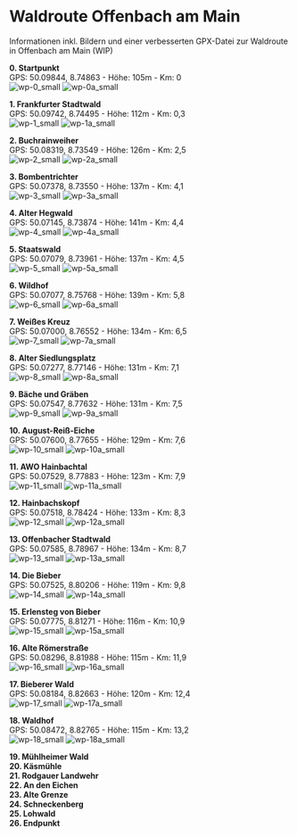 # Waldroute Offenbach am Main
Informationen inkl. Bildern und einer verbesserten GPX-Datei zur Waldroute in Offenbach am Main (WIP)

<b>0. Startpunkt</b><br>
GPS: 50.09844, 8.74863 - Höhe: 105m - Km: 0<br>
![wp-0_small](https://github.com/user-attachments/assets/e469e7a5-4086-49a1-816d-7cfa676c700e)
![wp-0a_small](https://github.com/user-attachments/assets/0258d4ee-c3b5-481b-a24c-fe38d0fa40f3)


<b>1. Frankfurter Stadtwald</b><br>
GPS: 50.09742, 8.74495 - Höhe: 112m - Km: 0,3<br>
![wp-1_small](https://github.com/user-attachments/assets/0ad56c83-67d0-4dc3-9770-a3127a9efe99)
![wp-1a_small](https://github.com/user-attachments/assets/dcb59f0f-7be9-401f-a9b8-4a64e2ce0875)


<b>2. Buchrainweiher</b><br>
GPS: 50.08319, 8.73549 - Höhe: 126m - Km: 2,5<br>
![wp-2_small](https://github.com/user-attachments/assets/4a999623-b218-4d24-8268-fa7bf7888350)
![wp-2a_small](https://github.com/user-attachments/assets/e8806e04-985e-4f86-bd58-f862fd4c4f21)


<b>3. Bombentrichter</b><br>
GPS: 50.07378, 8.73550 - Höhe: 137m - Km: 4,1<br>
![wp-3_small](https://github.com/user-attachments/assets/b8b084ad-3ed5-45c1-861b-856632a23886)
![wp-3a_small](https://github.com/user-attachments/assets/f3cc1737-da4f-477b-970f-22a7364c05f3)


<b>4. Alter Hegwald</b><br>
GPS: 50.07145, 8.73874 - Höhe: 141m - Km: 4,4<br>
![wp-4_small](https://github.com/user-attachments/assets/c25487c4-73ec-4d11-8a29-5f2119e75f8f)
![wp-4a_small](https://github.com/user-attachments/assets/a0087775-d908-4927-88ff-0a519e462cf6)


<b>5. Staatswald</b><br>
GPS: 50.07079, 8.73961 - Höhe: 137m - Km: 4,5<br>
![wp-5_small](https://github.com/user-attachments/assets/cf94d721-b924-4d34-b96d-05aa81d8b61f)
![wp-5a_small](https://github.com/user-attachments/assets/c6247eaf-6320-48a2-bf79-a98ed3a66059)


<b>6. Wildhof</b><br>
GPS: 50.07077, 8.75768 - Höhe: 139m - Km: 5,8<br>
![wp-6_small](https://github.com/user-attachments/assets/e62cd7e0-e655-493c-8ace-e1a0294990b9)
![wp-6a_small](https://github.com/user-attachments/assets/ee83b006-5265-4036-9680-3c78c89bee0d)


<b>7. Weißes Kreuz</b><br>
GPS: 50.07000, 8.76552 - Höhe: 134m - Km: 6,5<br>
![wp-7_small](https://github.com/user-attachments/assets/c300c45f-96a1-4888-a960-3e66653f5167)
![wp-7a_small](https://github.com/user-attachments/assets/43a06437-0c6b-4118-9002-860fb524cdac)


<b>8. Alter Siedlungsplatz</b><br>
GPS: 50.07277, 8.77146 - Höhe: 131m - Km: 7,1<br>
![wp-8_small](https://github.com/user-attachments/assets/6097d07d-df25-4a59-8b44-d6a5f7da4911)
![wp-8a_small](https://github.com/user-attachments/assets/1683d28a-b66f-44a6-a6b5-82d59d7c1440)


<b>9. Bäche und Gräben</b><br>
GPS: 50.07547, 8.77632 - Höhe: 131m - Km: 7,5<br>
![wp-9_small](https://github.com/user-attachments/assets/0d5c97b4-bc40-4f62-a6df-83b15be74aae)
![wp-9a_small](https://github.com/user-attachments/assets/e3f7c305-999d-4ee7-bf4d-aa70199ec979)


<b>10. August-Reiß-Eiche</b><br>
GPS: 50.07600, 8.77655 - Höhe: 129m - Km: 7,6<br>
![wp-10_small](https://github.com/user-attachments/assets/4cc9073f-a763-49e2-9b11-57e61252dc63)
![wp-10a_small](https://github.com/user-attachments/assets/6bc8af52-7962-40ff-a9ea-c985b402deea)


<b>11. AWO Hainbachtal</b><br>
GPS: 50.07529, 8.77883 - Höhe: 123m - Km: 7,9<br>
![wp-11_small](https://github.com/user-attachments/assets/06275771-f647-4b43-b27a-c602c2bf6e26)
![wp-11a_small](https://github.com/user-attachments/assets/7d917c42-f746-41b8-a3b1-8451e9b1a8df)


<b>12. Hainbachskopf</b><br>
GPS: 50.07518, 8.78424 - Höhe: 133m - Km: 8,3<br>
![wp-12_small](https://github.com/user-attachments/assets/4eeb1d23-0902-4706-9950-4c8f3fb16893)
![wp-12a_small](https://github.com/user-attachments/assets/30e80f36-790b-4615-85c8-d19c2268fb32)


<b>13. Offenbacher Stadtwald</b><br>
GPS: 50.07585, 8.78967 - Höhe: 134m - Km: 8,7<br>
![wp-13_small](https://github.com/user-attachments/assets/1cce6d21-bdd4-41e7-8428-b1cb1ee6c080)
![wp-13a_small](https://github.com/user-attachments/assets/de1221f4-05fa-4c44-90c8-a97fabcded54)


<b>14. Die Bieber</b><br>
GPS: 50.07525, 8.80206 - Höhe: 119m - Km: 9,8<br>
![wp-14_small](https://github.com/user-attachments/assets/a3b041c4-312f-4db8-9313-ff1ce1d5ebf5)
![wp-14a_small](https://github.com/user-attachments/assets/b02a859d-a1cd-4394-8cc6-42518af0296c)


<b>15. Erlensteg von Bieber</b><br>
GPS: 50.07775, 8.81271 - Höhe: 116m - Km: 10,9<br>
![wp-15_small](https://github.com/user-attachments/assets/d2d19114-4691-43c5-a415-644776c2ce73)
![wp-15a_small](https://github.com/user-attachments/assets/9837ed10-72e2-4033-835d-9df9a7def212)


<b>16. Alte Römerstraße</b><br>
GPS: 50.08296, 8.81988 - Höhe: 115m - Km: 11,9<br>
![wp-16_small](https://github.com/user-attachments/assets/ac5dd57d-3806-4671-9b1e-87dea7267d6f)
![wp-16a_small](https://github.com/user-attachments/assets/8b3e62f7-03aa-4dee-b852-bb91afe2b09b)


<b>17. Bieberer Wald</b><br>
GPS: 50.08184, 8.82663 - Höhe: 120m - Km: 12,4<br>
![wp-17_small](https://github.com/user-attachments/assets/337137b2-714f-4add-9510-e6e15743adf4)
![wp-17a_small](https://github.com/user-attachments/assets/5ab597c6-c49d-4b93-82e6-aec0657b563c)


<b>18. Waldhof</b><br>
GPS: 50.08472, 8.82765 - Höhe: 115m - Km: 13,2<br>
![wp-18_small](https://github.com/user-attachments/assets/4010f211-5de2-413f-a8a9-9aec212b619a)
![wp-18a_small](https://github.com/user-attachments/assets/40a86187-f737-4340-b688-111446120633)


<b>19. Mühlheimer Wald</b><br>
<b>20. Käsmühle</b><br>
<b>21. Rodgauer Landwehr</b><br>
<b>22. An den Eichen</b><br>
<b>23. Alte Grenze</b><br>
<b>24. Schneckenberg</b><br>
<b>25. Lohwald</b><br>
<b>26. Endpunkt</b><br>
